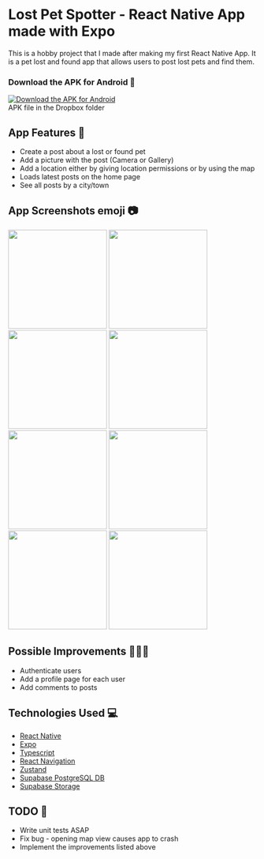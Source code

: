 # Lost Pet Spotter - React Native App made with Expo 

This is a hobby project that I made after making my first React Native App. It is a pet lost and found app that allows users to post lost pets and find them. 

### Download the APK for Android 📱
[![Download the APK for Android](https://img.shields.io/badge/Download-Android-blue.svg?style=flat-square)](https://www.dropbox.com/s/c7r8curwsbw8cll/34649bac-92c1-49b7-ab33-4f985a9d2afa-855c9e1e571642bda851b99ebdb4a779.apk?dl=0)
<br/>
APK file in the Dropbox folder

## App Features 💙

* Create a post about a lost or found pet
* Add a picture with the post (Camera or Gallery)
* Add a location either by giving location permissions or by using the map
* Loads latest posts on the home page
* See all posts by a city/town

## App Screenshots emoji 📷

<img src="https://i.imgur.com/1PdaBd6.jpg" width="200">
<img src="https://i.imgur.com/jY7erhV.jpg" width="200">
<img src="https://i.imgur.com/ONV5BXT.jpg" width="200">
<img src="https://i.imgur.com/3KEpsXy.jpg" width="200">
<img src="https://i.imgur.com/bDqcbPT.jpg" width="200">
<img src="https://i.imgur.com/1PdaBd6.jpg" width="200">
<img src="https://i.imgur.com/XULPQw5.jpg" width="200">
<img src="https://i.imgur.com/2pgAD2N.jpg" width="200">


## Possible Improvements 🏄🏻‍♂️
* Authenticate users 
* Add a profile page for each user
* Add comments to posts

## Technologies Used 💻
* [React Native](https://facebook.github.io/react-native/)
* [Expo](https://expo.io/)
* [Typescript](https://www.typescriptlang.org/)
* [React Navigation](https://reactnavigation.org/)
* [Zustand](https://zustand.js.org/)
* [Supabase PostgreSQL DB](https://www.supabase.com/products/postgres)
* [Supabase Storage](https://www.supabase.com/products/storage)

## TODO 🔧
* Write unit tests ASAP 
* Fix bug - opening map view causes app to crash
* Implement the improvements listed above

